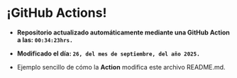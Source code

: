 # ¡GitHub Actions!
* **Repositorio actualizado automáticamente mediante una GitHub Action a las: `00:34:23hrs.`**
* **Modificado el día: `26, del mes de septiembre, del año 2025.`**

* Ejemplo sencillo de cómo la **Action** modifica este archivo README.md.

